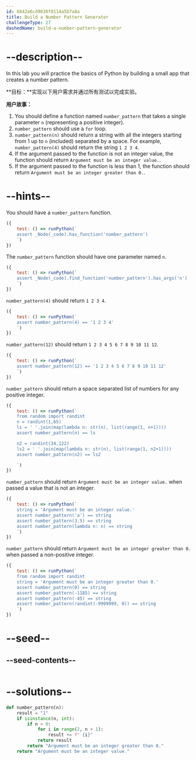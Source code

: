 ```yaml
---
id: 6842a6cd9836f0114a5b7a8a
title: Build a Number Pattern Generator
challengeType: 27
dashedName: build-a-number-pattern-generator
---
```


# --description--

In this lab you will practice the basics of Python by building a small app that creates a number pattern.

**目标：**实现以下用户需求并通过所有测试以完成实验。

**用户故事：**

1. You should define a function named `number_pattern` that takes a single parameter `n` (representing a positive integer).
1. `number_pattern` should use a `for` loop.
1. `number_pattern(n)` should return a string with all the integers starting from 1 up to `n` (included) separated by a space. For example, `number_pattern(4)` should return the string `1 2 3 4`.
1. If the argument passed to the function is not an integer value, the function should return `Argument must be an integer value.`.
1. If the argument passed to the function is less than 1, the function should return `Argument must be an integer greater than 0.`.

# --hints--

You should have a `number_pattern` function.

```js
({
    test: () => runPython(`
    assert _Node(_code).has_function('number_pattern')
    `)
})
```

The `number_pattern` function should have one parameter named `n`.

```js
({
    test: () => runPython(`
    assert _Node(_code).find_function('number_pattern').has_args('n')
    `)
})
```

`number_pattern(4)` should return `1 2 3 4`.

```js
({
    test: () => runPython(`
    assert number_pattern(4) == '1 2 3 4'
    `)
})
```

`number_pattern(12)` should return `1 2 3 4 5 6 7 8 9 10 11 12`.

```js
({
    test: () => runPython(`
    assert number_pattern(12) == '1 2 3 4 5 6 7 8 9 10 11 12'
    `)
})
```

`number_pattern` should return a space separated list of numbers for any positive integer.

```js
({
    test: () => runPython(`
    from random import randint
    n = randint(1,65)
    ls = ' '.join(map(lambda n: str(n), list(range(1, n+1))))
    assert number_pattern(n) == ls

    n2 = randint(34,122)
    ls2 = ' '.join(map(lambda n: str(n), list(range(1, n2+1))))
    assert number_pattern(n2) == ls2

    `)
})
```

`number_pattern` should return `Argument must be an integer value.` when passed a value that is not an integer.

```js
({
    test: () => runPython(`
    string = 'Argument must be an integer value.'
    assert number_pattern('a') == string
    assert number_pattern(3.5) == string
    assert number_pattern(lambda n: n) == string
    `)
})
```

`number_pattern` should return `Argument must be an integer greater than 0.` when passed a non-positive integer.

```js
({
    test: () => runPython(`
    from random import randint
    string = 'Argument must be an integer greater than 0.'
    assert number_pattern(0) == string
    assert number_pattern(-1185) == string
    assert number_pattern(-45) == string
    assert number_pattern(randint(-9999999, 0)) == string
    `)
})
```

# --seed--

## --seed-contents--

```py

```

# --solutions--

```py
def number_pattern(n):
    result = "1"
    if isinstance(n, int):
        if n > 0:
            for i in range(2, n + 1):
                result += f" {i}"
            return result
        return "Argument must be an integer greater than 0."
    return "Argument must be an integer value."

```
